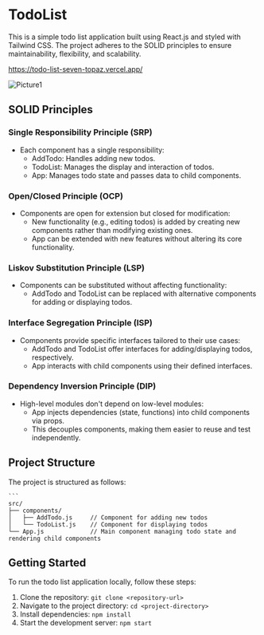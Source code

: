 # TodoList
This is a simple todo list application built using React.js and styled with Tailwind CSS. The project adheres to the SOLID principles to ensure maintainability, flexibility, and scalability.

https://todo-list-seven-topaz.vercel.app/

![Picture1](https://github.com/RajalakshmiR24/React_and_React_Native_Daily_Practice_Project/assets/127002476/36271a9f-90b6-4bb5-9143-1a9fb11cad1b)


## SOLID Principles
### Single Responsibility Principle (SRP)
- Each component has a single responsibility:
  - AddTodo: Handles adding new todos.
  - TodoList: Manages the display and interaction of todos.
  - App: Manages todo state and passes data to child components.
### Open/Closed Principle (OCP)
- Components are open for extension but closed for modification:
  - New functionality (e.g., editing todos) is added by creating new components rather than modifying existing ones.
  - App can be extended with new features without altering its core functionality.
### Liskov Substitution Principle (LSP)
- Components can be substituted without affecting functionality:
  - AddTodo and TodoList can be replaced with alternative components for adding or displaying todos.
### Interface Segregation Principle (ISP)
- Components provide specific interfaces tailored to their use cases:
  - AddTodo and TodoList offer interfaces for adding/displaying todos, respectively.
  - App interacts with child components using their defined interfaces.
### Dependency Inversion Principle (DIP)
- High-level modules don't depend on low-level modules:
  - App injects dependencies (state, functions) into child components via props.
  - This decouples components, making them easier to reuse and test independently.

## Project Structure
The project is structured as follows:

    ```
    src/
    ├── components/
    │   ├── AddTodo.js     // Component for adding new todos
    │   └── TodoList.js    // Component for displaying todos
    └── App.js             // Main component managing todo state and rendering child components


## Getting Started

To run the todo list application locally, follow these steps:

1. Clone the repository: `git clone <repository-url>`
2. Navigate to the project directory: `cd <project-directory>`
3. Install dependencies: `npm install`
4. Start the development server: `npm start`
